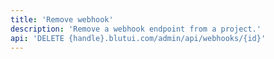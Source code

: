 ```yaml
---
title: 'Remove webhook'
description: 'Remove a webhook endpoint from a project.'
api: 'DELETE {handle}.blutui.com/admin/api/webhooks/{id}'
---
```


